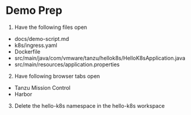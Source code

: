 # Demo Prep

1. Have the following files open

- docs/demo-script.md
- k8s/ingress.yaml
- Dockerfile
- src/main/java/com/vmware/tanzu/hellok8s/HelloK8sApplication.java
- src/main/resources/application.properties

2. Have following browser tabs open

- Tanzu Mission Control
- Harbor

3. Delete the hello-k8s namespace in the hello-k8s workspace
